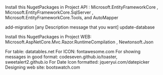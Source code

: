 Install this NugetPackages in Project API : 
Microsoft.EntityFrameworkCore , Microsoft.EntityFrameworkCore.SqlServer , Microsoft.EntityFrameworkCore.Tools, and AutoMapper

add-migration [any Description message that you want]
update-database


Install this NugetPackages in Project WEB: 
Microsoft.AspNetCore.Mvc.Razor.RuntimeCompilation , 
Newtonsoft.Json


For table: datatables.net 
For ICON: fontawesome.com
For showing messages in good format: codeseven.github.io/toaster, sweetalert2.github.io 
For Date Icon formatted: jqueryui.com/datepicker 
Designing web site: bootswatch.com 

